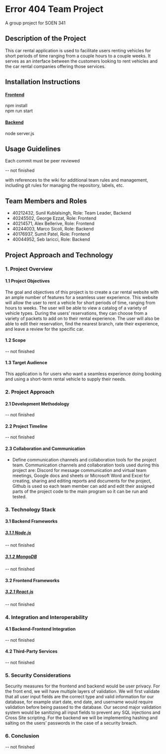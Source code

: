 # Error 404 Team Project
A group project for SOEN 341

## Description of the Project
This car rental application is used to facilitate users renting vehicles for short periods of time ranging from a couple hours to a couple weeks. It serves as an interface between the customers looking to rent vehicles and the car rental companies offering those services. 

## Installation Instructions
#### <ins>Frontend <ins>
npm install <br>
npm run start <br>

#### <ins>Backend <ins>
node server.js


## Usage Guidelines
Each commit must be peer reviewed

-- not finished

with references to the wiki for additional team rules and management, including git rules for managing the repository, labels, etc.

## Team Members and Roles
- 40212432, Sunil Kublalsingh, Role: Team Leader, Backend
- 40245502, George Ezzat, Role: Frontend
- 40214571, Alex Bellerive, Role: Frontend
- 40244003, Marco Sicoli, Role: Backend
- 40176937, Sumit Patel, Role: Frontend
- 40044952, Seb Iaricci, Role: Backend

## Project Approach and Technology

### 1. Project Overview
#### 1.1 Project Objectives
The goal and objectives of this project is to create a car rental website with an ample number of features for a seamless user experience. This website will allow the user to rent a vehicle for short periods of time, ranging from hours to weeks. The user will be able to view a catalog of a variety of vehicle types. During the users’ reservations, they can choose from a variety of packets to add on to their rental experience. The user will also be able to edit their reservation, find the nearest branch, rate their experience, and leave a review for the specific car.     


#### 1.2 Scope
-- not finished

#### 1.3 Target Audience
This application is for users who want a seamless experience doing booking and using a short-term rental vehicle to supply their needs.

### 2. Project Approach
#### 2.1 Development Methodology
-- not finished

#### 2.2 Project Timeline
-- not finished

#### 2.3 Collaboration and Communication
- Define communication channels and collaboration tools for the project team.
Communication channels and collaboration tools used during this project are: Discord for message communication and virtual team meetings, Google docs and sheets or Microsoft Word and Excel for creating, sharing and editing reports and documents for the project, Github is used so each team member can add and edit their assigned parts of the project code to the main program so it can be run and tested. 

### 3. Technology Stack
#### 3.1 Backend Frameworks
##### <ins>3.1.1 Node.js</ins>
-- not finished

##### <ins>3.1.2 MongoDB</ins>
-- not finished

#### 3.2 Frontend Frameworks
##### <ins>3.2.1 React.js</ins>
-- not finished

### 4. Integration and Interoperability
#### 4.1 Backend-Frontend Integration
-- not finished




#### 4.2 Third-Party Services
-- not finished



### 5. Security Considerations
Security measures for the frontend and backend would be user privacy. For the front end, we will have multiple layers of validation. We will first validate that all user input fields are the correct type and valid information for our database, for example start date, end date, and username would require validation before being passed to the database. Our second major validation system would be sanitizing all input fields to prevent any SQL injections and Cross Site scripting. For the backend we will be implementing hashing and salting on the users’ passwords in the case of a security breach.
 
### 6. Conclusion 
-- not finished